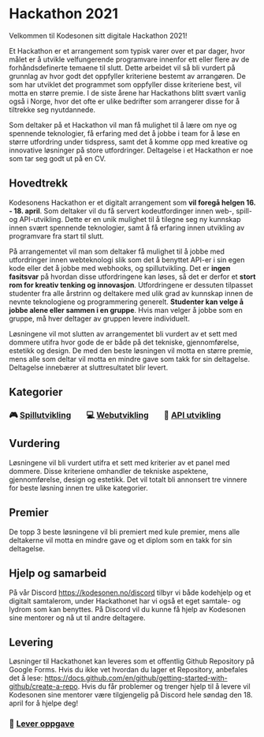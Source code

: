 # Hackathon 2021
Velkommen til Kodesonen sitt digitale Hackathon 2021!

Et Hackathon er et arrangement som typisk varer over et par dager, hvor målet er å utvikle velfungerende programvare innenfor ett eller flere av de forhåndsdefinerte temaene til slutt. Dette arbeidet vil så bli vurdert på grunnlag av hvor godt det oppfyller kriteriene bestemt av arrangøren. De som har utviklet det programmet som oppfyller disse kriteriene best, vil motta en større premie. I de siste årene har Hackathons blitt svært vanlig også i Norge, hvor det ofte er ulike bedrifter som arrangerer disse for å tiltrekke seg nyutdannede.

Som deltaker på et Hackathon vil man få mulighet til å lære om nye og spennende teknologier, få erfaring med det å jobbe i team for å løse en større utfordring under tidspress, samt det å komme opp med kreative og innovative løsninger på store utfordringer. Deltagelse i et Hackathon er noe som tar seg godt ut på en CV.

## Hovedtrekk

Kodesonens Hackathon er et digitalt arrangement som **vil foregå helgen 16. - 18. april**. Som deltaker vil du få servert kodeutfordinger innen web-, spill- og API-utvikling. Dette er en unik mulighet til å tilegne seg ny kunnskap innen svært spennende teknologier, samt å få erfaring innen utvikling av programvare fra start til slutt.

På arrangementet vil man som deltaker få mulighet til å jobbe med utfordringer innen webteknologi slik som det å benyttet API-er i sin egen kode eller det å jobbe med webhooks, og spillutvikling. Det er **ingen fasitsvar** på hvordan disse utfordringene kan løses, så det er derfor et **stort rom for kreativ tenking og innovasjon**. Utfordringene er dessuten tilpasset studenter fra alle årstrinn og deltakere med ulik grad av kunnskap innen de nevnte teknologiene og programmering generelt. **Studenter kan velge å jobbe alene eller sammen i en gruppe**. Hvis man velger å jobbe som en gruppe, må hver deltager av gruppen levere individuelt.

Løsningene vil mot slutten av arrangementet bli vurdert av et sett med dommere utifra hvor gode de er både på det tekniske, gjennomførelse, estetikk og design. De med den beste løsningen vil motta en større premie, mens alle som deltar vil motta en mindre gave som takk for sin deltagelse. Deltagelse innebærer at sluttresultatet blir levert.


## Kategorier

### :video_game: [Spillutvikling](Pages/spillutvikling.md) &nbsp;&nbsp;&nbsp;&nbsp;&nbsp;&nbsp; :computer: [Webutvikling](Pages/webutvikling.md)  &nbsp;&nbsp;&nbsp;&nbsp;&nbsp;&nbsp; :arrows_counterclockwise: [API utvikling](Pages/api-utvikling.md)


## Vurdering

Løsningene vil bli vurdert utifra et sett med kriterier av et panel med dommere. Disse kriteriene omhandler de tekniske aspektene, gjennomførelse, design og estetikk. Det vil totalt bli annonsert tre vinnere for beste løsning innen tre ulike kategorier. 

## Premier

De topp 3 beste løsningene vil bli premiert med kule premier, mens alle deltakerne vil motta en mindre gave og et diplom som en takk for sin deltagelse.

## Hjelp og samarbeid

På vår Discord https://kodesonen.no/discord tilbyr vi både kodehjelp og et digitalt samtalerom, under Hackathonet har vi også et eget samtale- og lydrom som kan benyttes. På Discord vil du kunne få hjelp av Kodesonen sine mentorer og nå ut til andre deltagere. 

## Levering

Løsninger til Hackathonet kan leveres som et offentlig Github Repository på Google Forms. Hvis du ikke vet hvordan du lager et Repository, anbefales det å lese: https://docs.github.com/en/github/getting-started-with-github/create-a-repo. Hvis du får problemer og trenger hjelp til å levere vil Kodesonen sine mentorer være tilgjengelig på Discord hele søndag den 18. april for å hjelpe deg!

### :link: [Lever oppgave](#)
